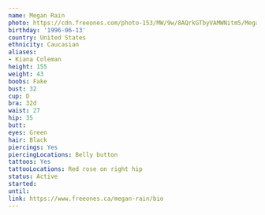 ```yaml
---
name: Megan Rain
photo: https://cdn.freeones.com/photo-153/MW/9w/8AQrkGTbyVAMWNitm5/Megan-Rain-enjoys-her-Lovers-huge-black-Schlong_001_teaser.jpg?c=1560945259
birthday: '1996-06-13'
country: United States
ethnicity: Caucasian
aliases:
- Kiana Coleman
height: 155
weight: 43
boobs: Fake
bust: 32
cup: D
bra: 32d
waist: 27
hip: 35
butt:
eyes: Green
hair: Black
piercings: Yes
piercingLocations: Belly button
tattoos: Yes
tattooLocations: Red rose on right hip
status: Active
started:
until:
link: https://www.freeones.ca/megan-rain/bio
---
```

